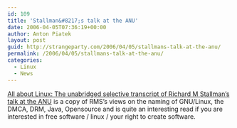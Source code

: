 ```yaml
---
id: 109
title: 'Stallman&#8217;s talk at the ANU'
date: 2006-04-05T07:36:19+00:00
author: Anton Piatek
layout: post
guid: http://strangeparty.com/2006/04/05/stallmans-talk-at-the-anu/
permalink: /2006/04/05/stallmans-talk-at-the-anu/
categories:
  - Linux
  - News
---
```

[All about Linux: The unabridged selective transcript of Richard M Stallman&#8217;s talk at the ANU](http://linuxhelp.blogspot.com/2006/04/unabridged-selective-transcript-of.html) is a copy of RMS&#8217;s views on the naming of GNU/Linux, the DMCA, DRM, Java, Opensource and is quite an interesting read if you are interested in free software / linux / your right to create software.[  
](http://linuxhelp.blogspot.com/2006/04/unabridged-selective-transcript-of.html)
